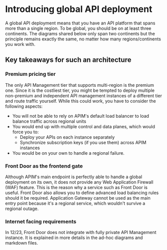 # Introducing global API deployment
A global API deployment means that you have an API platform that spans more than a single region. To be global, you should be on at least three continents. The diagrams shared below only span two continents but the principle remains exactly the same, no matter how many regions/continents you work with.

## Key takeaways for such an architecture

### Premium pricing tier
 
The only API Management tier that supports multi-region is the premium one. Since it is the costliest tier, you might be tempted to deploy multiple non-premium and independent API management instances of a different tier and route traffic yourself. While this could work, you have to consider the following aspects:
- You will not be able to rely on APIM's default load balancer to load balance traffic across regional units
- You would end up with multiple control and data planes, which would force you to:
  - Deploy your APIs on each instance separately
  - Synchronize subscription keys (if you use them) across APIM instances
- You would be on your own to handle a regional failure.

### Front Door as the frontend gate
Although APIM's main endpoint is perfectly able to handle a global deployment on its own, it does not provide any Web Application Firewall (WAF) feature. This is the reason why a service such as Front Door is useful. Front Door also allows you to define advanced load balancing rules should it be required. Application Gateway cannot be used as the main entry point because it's a regional service, which wouldn't survive a regional outage.

### Internet facing requirements

In 12/23, Front Door does not integrate with fully private API Management instance. It is explained in more details in the ad-hoc diagrams and markdown files.